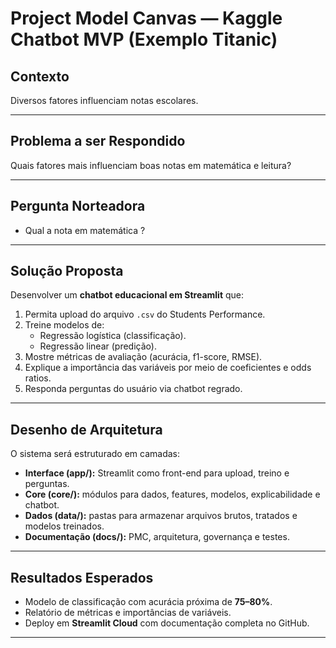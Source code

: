 # Project Model Canvas — Kaggle Chatbot MVP (Exemplo Titanic)

## Contexto
Diversos fatores influenciam notas escolares.

---

## Problema a ser Respondido
Quais fatores mais influenciam boas notas em matemática e leitura?

---

## Pergunta Norteadora
- Qual a nota em matemática ?
---

## Solução Proposta
Desenvolver um **chatbot educacional em Streamlit** que:  
1. Permita upload do arquivo `.csv` do Students Performance.  
2. Treine modelos de:
   - Regressão logística (classificação).  
   - Regressão linear (predição).  
3. Mostre métricas de avaliação (acurácia, f1-score, RMSE).  
4. Explique a importância das variáveis por meio de coeficientes e odds ratios. 
5. Responda perguntas do usuário via chatbot regrado.  

---

## Desenho de Arquitetura
O sistema será estruturado em camadas:  

- **Interface (app/):** Streamlit como front-end para upload, treino e perguntas.  
- **Core (core/):** módulos para dados, features, modelos, explicabilidade e chatbot.  
- **Dados (data/):** pastas para armazenar arquivos brutos, tratados e modelos treinados.  
- **Documentação (docs/):** PMC, arquitetura, governança e testes.  

---

## Resultados Esperados
- Modelo de classificação com acurácia próxima de **75–80%**.  
- Relatório de métricas e importâncias de variáveis.  
- Deploy em **Streamlit Cloud** com documentação completa no GitHub.  

---
